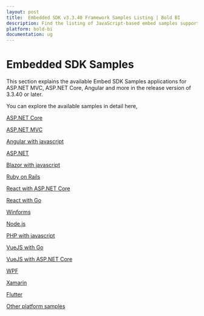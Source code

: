```yaml
---
layout: post
title:  Embedded SDK v3.3.40 Framework Samples Listing | Bold BI
description: Find the listing of JavaScript-based embed samples supporting different frameworks since Bold BI v3.3.40.
platform: bold-bi
documentation: ug
---
```


# Embedded SDK Samples

This section explains the available Embed SDK Samples applications for ASP.NET MVC, ASP.NET Core, Angular and more in the release version of 3.3.40 or later.

You can explore the available samples in detail here,

[ASP.NET Core](/embedded-bi/javascript-based/samples/v3.3.40-or-later/asp-net-core/)

[ASP.NET MVC](/embedded-bi/javascript-based/samples/v3.3.40-or-later/asp-net-mvc/)

[Angular with javascript](/embedded-bi/javascript-based/samples/v3.3.40-or-later/angular-with-javascript/)

[ASP.NET](/embedded-bi/javascript-based/samples/v3.3.40-or-later/asp-net/)

[Blazor with javascript](/embedded-bi/javascript-based/samples/v3.3.40-or-later/blazor-with-javascript/)

[Ruby on Rails](/embedded-bi/javascript-based/samples/v3.3.40-or-later/ruby-on-rails/)

[React with ASP.NET Core](/embedded-bi/javascript-based/samples/v3.3.40-or-later/react-core/)

[React with Go](/embedded-bi/javascript-based/samples/v3.3.40-or-later/react-with-go/)

[Winforms](/embedded-bi/javascript-based/samples/v3.3.40-or-later/winforms/)

[Node.js](/embedded-bi/javascript-based/samples/v3.3.40-or-later/node-js/)

[PHP with javascript](/embedded-bi/javascript-based/samples/v3.3.40-or-later/php-with-javascript/)

[VueJS with Go](/embedded-bi/javascript-based/samples/v3.3.40-or-later/vuejs-with-go/)

[VueJS with ASP.NET Core](/embedded-bi/javascript-based/samples/v3.3.40-or-later/vuejs-with-core/)

[WPF](/embedded-bi/javascript-based/samples/v3.3.40-or-later/wpf/)

[Xamarin](/embedded-bi/javascript-based/samples/v3.3.40-or-later/xamarin/)

[Flutter](/embedded-bi/javascript-based/samples/v3.3.40-or-later/flutter-with-javascript/)

[Other platform samples](/embedded-bi/javascript-based/samples/v3.3.40-or-later/other-platform-samples/)
                        